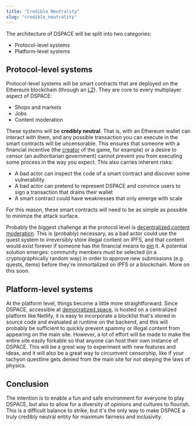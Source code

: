 ```yaml
---
title: "Credible Neutrality"
slug: "credible_neutrality"
---
```


The architecture of DSPACE will be split into two categories:

- Protocol-level systems
- Platform-level systems

## Protocol-level systems

Protocol-level systems will be smart contracts that are deployed on the Ethereum blockchain (through an [L2](https://ethereum.org/en/layer-2/)). They are core to every multiplayer aspect of DSPACE:

- Shops and markets
- Jobs
- Content moderation

These systems will be **credibly neutral**. That is, with an Ethereum wallet can interact with them, and any possible transaction you can execute in the smart contracts will be uncensorable. This ensures that someone with a financial incentive (the [creator](https://futuroptimist.com) of the game, for example) or a desire to censor (an authoritarian government) cannot prevent you from executing some process in the way you expect. This also carries inherent risks:

- A bad actor can inspect the code of a smart contract and discover some vulnerability
- A bad actor can pretend to represent DSPACE and convince users to sign a transaction that drains their wallet
- A smart contract could have weaknesses that only emerge with scale

For this reason, these smart contracts will need to be as simple as possible to minimze the attack surface.

Probably the biggest challenge at the protocol level is [decentralized content moderation](https://jaygraber.medium.com/designing-decentralized-moderation-a76430a8eab). This is (probably) necessary, as a bad actor could use the quest system to irreversibly store illegal content on IPFS, and that content would exist forever if someone has the financial means to [pin](https://docs.ipfs.tech/how-to/pin-files/) it. A potential solution emerges: community members must be selected (in a cryptographically random way) in order to approve new submissions (e.g. quests, items) before they're immortalized on IPFS or a blockchain. More on this soon.

## Platform-level systems

At the platform level, things become a little more straightforward. Since DSPACE, accessible at [democratized.space](https://democratized.space), is hosted on a centralized platform like Netlify, it is easy to incorporate a blocklist that's stored in source code and evaluated at runtime on the backend, and this will probably be sufficient to quickly prevent spammy or illegal content from appearing on the main site. However, a lot of effort will be made to make the entire site easily forkable so that anyone can host their own instance of DSPACE. This will be a great way to experiment with new features and ideas, and it will also be a great way to circumvent censorship, like if your tachyon questline gets denied from the main site for not obeying the laws of physics.

## Conclusion

The intention is to enable a fun and safe environment for everyone to play DSPACE, but also to allow for a diversity of opinions and cultures to flourish. This is a difficult balance to strike, but it's the only way to make DSPACE a truly credibly neutral entity for maximum fairness and inclusivity.